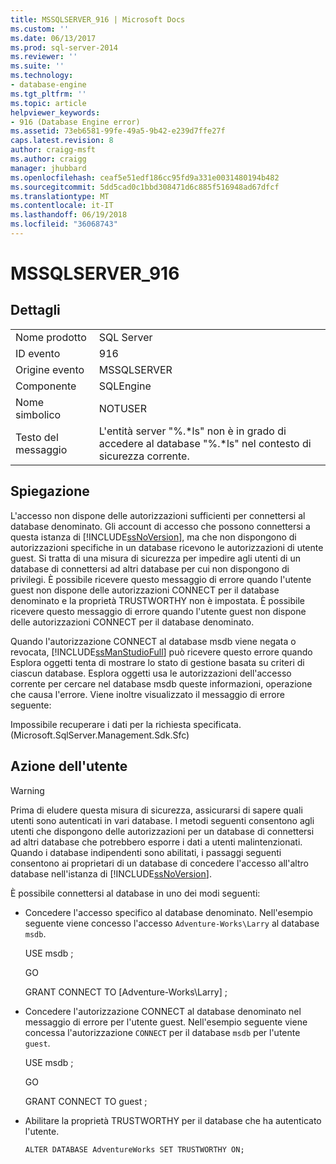 ```yaml
---
title: MSSQLSERVER_916 | Microsoft Docs
ms.custom: ''
ms.date: 06/13/2017
ms.prod: sql-server-2014
ms.reviewer: ''
ms.suite: ''
ms.technology:
- database-engine
ms.tgt_pltfrm: ''
ms.topic: article
helpviewer_keywords:
- 916 (Database Engine error)
ms.assetid: 73eb6581-99fe-49a5-9b42-e239d7ffe27f
caps.latest.revision: 8
author: craigg-msft
ms.author: craigg
manager: jhubbard
ms.openlocfilehash: ceaf5e51edf186cc95fd9a331e0031480194b482
ms.sourcegitcommit: 5dd5cad0c1bbd308471d6c885f516948ad67dfcf
ms.translationtype: MT
ms.contentlocale: it-IT
ms.lasthandoff: 06/19/2018
ms.locfileid: "36068743"
---
```

# <a name="mssqlserver916"></a>MSSQLSERVER_916
    
## <a name="details"></a>Dettagli  
  
|||  
|-|-|  
|Nome prodotto|SQL Server|  
|ID evento|916|  
|Origine evento|MSSQLSERVER|  
|Componente|SQLEngine|  
|Nome simbolico|NOTUSER|  
|Testo del messaggio|L'entità server "%.*ls" non è in grado di accedere al database "%.\*ls" nel contesto di sicurezza corrente.|  
  
## <a name="explanation"></a>Spiegazione  
 L'accesso non dispone delle autorizzazioni sufficienti per connettersi al database denominato. Gli account di accesso che possono connettersi a questa istanza di [!INCLUDE[ssNoVersion](../../includes/ssnoversion-md.md)], ma che non dispongono di autorizzazioni specifiche in un database ricevono le autorizzazioni di utente guest. Si tratta di una misura di sicurezza per impedire agli utenti di un database di connettersi ad altri database per cui non dispongono di privilegi. È possibile ricevere questo messaggio di errore quando l'utente guest non dispone delle autorizzazioni CONNECT per il database denominato e la proprietà TRUSTWORTHY non è impostata. È possibile ricevere questo messaggio di errore quando l'utente guest non dispone delle autorizzazioni CONNECT per il database denominato.  
  
 Quando l'autorizzazione CONNECT al database msdb viene negata o revocata, [!INCLUDE[ssManStudioFull](../../includes/ssmanstudiofull-md.md)] può ricevere questo errore quando Esplora oggetti tenta di mostrare lo stato di gestione basata su criteri di ciascun database. Esplora oggetti usa le autorizzazioni dell'accesso corrente per cercare nel database msdb queste informazioni, operazione che causa l'errore. Viene inoltre visualizzato il messaggio di errore seguente:  
  
 Impossibile recuperare i dati per la richiesta specificata. (Microsoft.SqlServer.Management.Sdk.Sfc)  
  
## <a name="user-action"></a>Azione dell'utente  
  
> [!WARNING]  
>  Prima di eludere questa misura di sicurezza, assicurarsi di sapere quali utenti sono autenticati in vari database. I metodi seguenti consentono agli utenti che dispongono delle autorizzazioni per un database di connettersi ad altri database che potrebbero esporre i dati a utenti malintenzionati. Quando i database indipendenti sono abilitati, i passaggi seguenti consentono ai proprietari di un database di concedere l'accesso all'altro database nell'istanza di [!INCLUDE[ssNoVersion](../../includes/ssnoversion-md.md)].  
  
 È possibile connettersi al database in uno dei modi seguenti:  
  
-   Concedere l'accesso specifico al database denominato. Nell'esempio seguente viene concesso l'accesso `Adventure-Works\Larry` al database `msdb`.  
  
     USE msdb ;  
  
     GO  
  
     GRANT CONNECT TO [Adventure-Works\Larry] ;  
  
-   Concedere l'autorizzazione CONNECT al database denominato nel messaggio di errore per l'utente guest. Nell'esempio seguente viene concessa l'autorizzazione `CONNECT` per il database `msdb` per l'utente `guest`.  
  
     USE msdb ;  
  
     GO  
  
     GRANT CONNECT TO guest ;  
  
-   Abilitare la proprietà TRUSTWORTHY per il database che ha autenticato l'utente.  
  
     `ALTER DATABASE AdventureWorks SET TRUSTWORTHY ON;`  
  
  